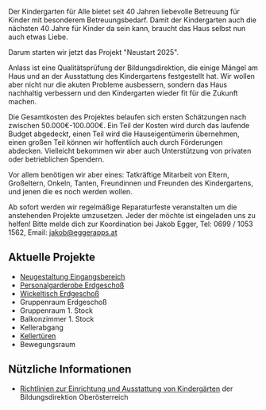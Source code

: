 
Der Kindergarten für Alle bietet seit 40 Jahren liebevolle Betreuung für Kinder mit besonderem Betreuungsbedarf.
Damit der Kindergarten auch die nächsten 40 Jahre für Kinder da sein kann, braucht das Haus selbst nun auch etwas Liebe.

Darum starten wir jetzt das Projekt "Neustart 2025".

Anlass ist eine Qualitätsprüfung der Bildungsdirektion, die einige Mängel am Haus und an der Ausstattung des Kindergartens festgestellt hat.
Wir wollen aber nicht nur die akuten Probleme ausbessern, sondern das Haus nachhaltig verbessern und den Kindergarten wieder fit für die Zukunft machen.

Die Gesamtkosten des Projektes belaufen sich ersten Schätzungen nach zwischen 50.000€-100.000€. Ein Teil der Kosten wird durch das laufende Budget abgedeckt, einen Teil wird die Hauseigentümerin übernehmen, einen großen Teil können wir hoffentlich auch durch Förderungen abdecken. Vielleicht bekommen wir aber auch Unterstützung von privaten oder betrieblichen Spendern.

Vor allem benötigen wir aber eines: Tatkräftige Mitarbeit von Eltern, Großeltern, Onkeln, Tanten, Freundinnen und Freunden des Kindergartens, und jenen die es noch werden wollen.

Ab sofort werden wir regelmäßige Reparaturfeste veranstalten um die anstehenden Projekte umzusetzen. Jeder der möchte ist eingeladen uns zu helfen! Bitte melde dich zur Koordination bei Jakob Egger, Tel: 0699 / 1053 1562, Email: jakob@eggerapps.at

## Aktuelle Projekte

- [Neugestaltung Eingangsbereich](projekte/001-eingangsbereich)
- [Personalgarderobe Erdgeschoß](projekte/002-personalgarderobe)
- [Wickeltisch Erdgeschoß](projekte/003-wickeltisch)
- Gruppenraum Erdgeschoß
- Gruppenraum 1. Stock
- Balkonzimmer 1. Stock
- Kellerabgang
- [Kellertüren](004-kellertueren)
- Bewegungsraum

## Nützliche Informationen

- [Richtlinien zur Einrichtung und Ausstattung von Kindergärten](https://www.bildung-ooe.gv.at/Elementarpaedagogik/Fach--und-Rechtsinformationen/Rechtsgrundlagen/Weitere-Rechtsinformationen/Verwendungsbewilligungen.html) der Bildungsdirektion Oberösterreich
